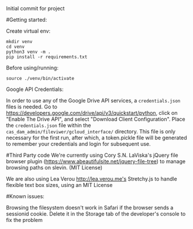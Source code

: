 Initial commit for project

#Getting started:

Create virtual env:

```
mkdir venv
cd venv
python3 venv -m .
pip install -r requirements.txt
```

Before using/running:

`source ./venv/bin/activate`

Google API Credentials:

In order to use any of the Google Drive API services, a `credentials.json` files is needed.
Go to https://developers.google.com/drive/api/v3/quickstart/python, click on "Enable The Drive API", and select "Download Client Configuration".
Place the `credentials.json` file within the `cas_dam_admin/fileviwer/gcloud_interface/` directory.
This file is only necessary for the first run, after which, a token.pickle file will be generated to remember your credentials and login for subsequent use. 

#Third Party code
We're currently using Cory S.N. LaViska's jQuery file browser plugin (https://www.abeautifulsite.net/jquery-file-tree)
to manage browsing paths on slevin. (MIT License)

We are also using Lea Verou http://lea.verou.me's Stretchy.js to handle flexible text box sizes, using an MIT License

#Known issues:

Browsing the filesystem doesn't work in Safari if the browser sends a sessionid cookie. Delete it in the Storage tab of
the developer's console to fix the problem
